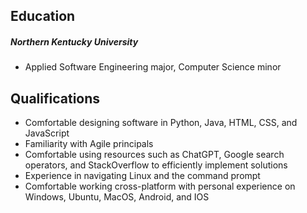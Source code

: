 ## Education
<h5>Northern Kentucky University</h5>
<ul>
  <li>Applied Software Engineering major, Computer Science minor</li>
</ul>

## Qualifications

<ul>
  <li>Comfortable designing software in Python, Java, HTML, CSS, and JavaScript</li>
  <li>Familiarity with Agile principals</li>
  <li>Comfortable using resources such as ChatGPT, Google search operators, and StackOverflow to efficiently implement solutions</li>
  <li>Experience in navigating Linux and the command prompt</li>
  <li>Comfortable working cross-platform with personal experience on Windows, Ubuntu, MacOS, Android, and IOS</li>



  
</ul>
<!--
**lukenorberg/lukenorberg** is a ✨ _special_ ✨ repository because its `README.md` (this file) appears on your GitHub profile.

Here are some ideas to get you started:

- 🔭 I’m currently working on ...
- 🌱 I’m currently learning ...
- 👯 I’m looking to collaborate on ...
- 🤔 I’m looking for help with ...
- 💬 Ask me about ...
- 📫 How to reach me: ...
- 😄 Pronouns: ...
- ⚡ Fun fact: ...
-->
